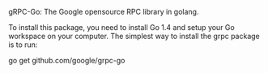 gRPC-Go: The Google opensource RPC library in golang.

To install this package, you need to install Go 1.4 and setup your Go workspace on your computer. The simplest way to install the grpc package is to run:

go get github.com/google/grpc-go
